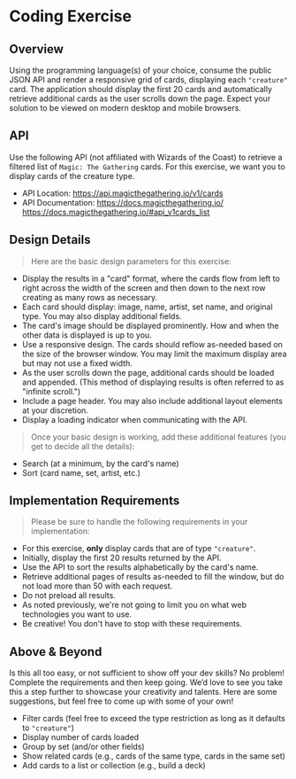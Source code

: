 # Coding Exercise
## Overview
Using the programming language(s) of your choice, consume the public JSON API and render a responsive grid of cards, displaying each `"creature"` card. The application should display the first 20 cards and automatically retrieve additional cards as the user scrolls down the page. Expect your solution to be viewed on modern desktop and mobile browsers.

## API
Use the following API (not affiliated with Wizards of the Coast) to retrieve a filtered list of `Magic: The Gathering` cards. For this exercise, we want you to display cards of the creature type.

* API Location: https://api.magicthegathering.io/v1/cards
* API Documentation:
https://docs.magicthegathering.io/
https://docs.magicthegathering.io/#api_v1cards_list

## Design Details
> Here are the basic design parameters for this exercise:
* Display the results in a "card" format, where the cards flow from left to right across the width of the screen and then down to the next row creating as many rows as necessary.
* Each card should display: image, name, artist, set name, and original type. You may also display additional fields.
* The card's image should be displayed prominently. How and when the other data is displayed is up to you.
* Use a responsive design. The cards should reflow as-needed based on the size of the browser window. You may limit the maximum display area but may not use a fixed width.
* As the user scrolls down the page, additional cards should be loaded and appended. (This method of displaying results is often referred to as "infinite scroll.")
* Include a page header. You may also include additional layout elements at your discretion.
* Display a loading indicator when communicating with the API.

> Once your basic design is working, add these additional features (you get to decide all the details):
* Search (at a minimum, by the card's name)
* Sort (card name, set, artist, etc.)

## Implementation Requirements
> Please be sure to handle the following requirements in your implementation:
* For this exercise, **only** display cards that are of type `"creature"`.
* Initially, display the first 20 results returned by the API.
* Use the API to sort the results alphabetically by the card's name.
* Retrieve additional pages of results as-needed to fill the window, but do not load more than 50 with each request.
* Do not preload all results.
* As noted previously, we're not going to limit you on what web technologies you want to use.
* Be creative! You don't have to stop with these requirements.

## Above & Beyond
Is this all too easy, or not sufficient to show off your dev skills? No problem! Complete the requirements and then keep going. We’d love to see you take this a step further to showcase your creativity and talents. Here are some suggestions, but feel free to come up with some of your own!
* Filter cards (feel free to exceed the type restriction as long as it defaults to `"creature"`)
* Display number of cards loaded
* Group by set (and/or other fields)
* Show related cards (e.g., cards of the same type, cards in the same set)
* Add cards to a list or collection (e.g., build a deck)


